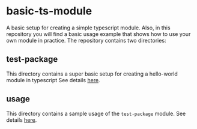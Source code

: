 # basic-ts-module
A basic setup for creating a simple typescript module. Also, in this repository you will find a basic usage example that shows how to use your own module in practice.
The repository contains two directories:

## test-package
This directory contains a super basic setup for creating a hello-world module in typescript
See details [here](test-package/README.md).

## usage
This directory contains a sample usage of the `test-package` module.
See details [here](usage/README.md).

